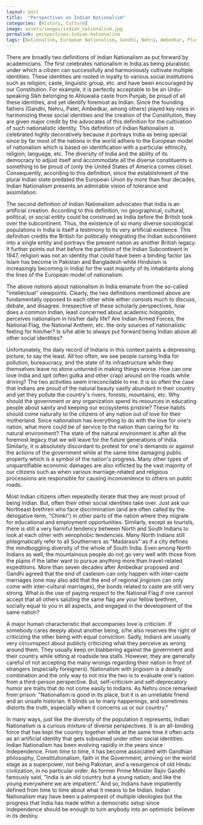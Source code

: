 ```yaml
---
layout: post
title:  "Perspectives on Indian Nationalism"
categories: [History, Culture]
image: assets/images/indian_nationalism.jpg
permalink: perspectives-indian-nationalism
tags: [Nationalism, European Nationalism, Gandhi, Nehru, Ambedkar, Pluralism, Hindutva]
---
```

There are broadly two definitions of Indian Nationalism as put forward by academicians. The first celebrates nationalism in India as being pluralistic under which a citizen can successfully and harmoniously cultivate multiple identities. These identities are rooted in loyalty to various social institutions such as religion, caste, linguistic group, etc. and have been encouraged by our Constitution. For example, it is perfectly acceptable to be an Urdu-speaking Sikh belonging to Ahluwalia caste from Punjab, be proud of all these identities, and yet identify foremost as Indian. Since the founding fathers (Gandhi, Nehru, Patel, Ambedkar, among others) played key roles in harmonizing these social identities and the creation of the Constitution, they are given major credit by the advocates of this definition for the cultivation of such nationalistic identity. This definition of Indian Nationalism is celebrated highly decoratively because it portrays India as being special since by far most of the nations in the world adhere to the European model of nationalism which is based on identification with a particular ethnicity, religion, language, etc. The diversity of India and the ability of its democracy to adjust itself and accommodate all the diverse constituents is something to be proud of (only the United States of America comes close). Consequently, according to this definition, since the establishment of the plural Indian state predated the European Union by more than four decades, Indian Nationalism presents an admirable vision of tolerance and assimilation.

The second definition of Indian Nationalism advocates that India is an artificial creation. According to this definition, no geographical, cultural, political, or social entity could be construed as India before the British took over the subcontinent. Thus, the existence of so many diverse sociological populations in India is itself a testimony to its very artificial existence. This definition credits the British for politically integrating the Indian subcontinent into a single entity and portrays the present nation as another British legacy. It further points out that before the partition of the Indian Subcontinent in 1947, religion was not an identity that could have been a binding factor (as Islam has become in Pakistan and Bangladesh while Hinduism is increasingly becoming in India) for the vast majority of its inhabitants along the lines of the European model of nationalism.
 
The above notions about nationalism in India emanate from the so-called "intellectual" viewpoints. Clearly, the two definitions mentioned above are fundamentally opposed to each other while either consists much to discuss, debate, and disagree. Irrespective of these scholarly perspectives, how does a common Indian, least concerned about academic hobgoblin, perceives nationalism in his/her daily life? Are Indian Armed Forces, the National Flag, the National Anthem, etc. the only sources of nationalistic feeling for him/her? Is s/he able to always put forward being Indian above all other social identities?

Unfortunately, the daily record of Indians in this context paints a depressing picture, to say the least. All too often, we see people cursing India for pollution, bureaucracy, and the state of its infrastructure while they themselves leave no stone unturned in making things worse. How can one love India and spit (often gutka and other crap) around on the roads while driving? The two activities seem irreconcilable to me. It is so often the case that Indians are proud of the natural beauty vastly abundant in their country and yet they pollute the country's rivers, forests, mountains, etc. Why should the government or any organization spend its resources in educating people about sanity and keeping our ecosystems pristine? These habits should come naturally to the citizens of any nation out of love for their motherland. Since nationalism has everything to do with the love for one's nation, what more could be of service to the nation than caring for its natural environment? The state of the natural environment is after all the foremost legacy that we will leave for the future generations of India. Similarly, it is absolutely discordant to protest for one's demands or against the actions of the government while at the same time damaging public property which is a symbol of the nation's progress. Many other types of unquantifiable economic damages are also inflicted by the vast majority of our citizens such as when various marriage-related and religious processions are responsible for causing inconvenience to others on public roads.

Most Indian citizens often repeatedly iterate that they are most proud of being Indian. But, often their other social identities take over. Just ask our Northeast brethren who face discrimination (and are often called by the derogative term, "Chinki") in other parts of the nation where they migrate for educational and employment opportunities. Similarly, except as tourists, there is still a very harmful tendency between North and South Indians to look at each other with xenophobic tendencies. Many North Indians still phlegmatically refer to all Southerners as "Madarasis" as if a city defines the mindboggling diversity of the whole of South India. Even among North Indians as well, the mountainous people do not go very well with those from the plains if the latter want to pursue anything more than travel-related expeditions. More than seven decades after Ambedkar proposed and Gandhi agreed that the end of casteism can only happen with inter-caste marriages (one may also add that the end of regional jingoism can only come with inter-cultural marriages), the bonds related to caste are still very strong. What is the use of paying respect to the National Flag if one cannot accept that all others saluting the same flag are your fellow brethren, socially equal to you in all aspects, and engaged in the development of the same nation? 

A major human characteristic that accompanies love is criticism. If somebody cares deeply about another being, s/he also reserves the right of criticizing the other being with equal conviction. Sadly, Indians are usually very circumspect about publicly criticizing what they perceive as wrong around them. They usually keep on blabbering against the government and their country while sitting at roadside tea stalls. However, they are generally careful of not accepting the many wrongs regarding their nation in front of strangers (especially foreigners). Nationalism with jingoism is a deadly combination and the only way to not mix the two is to evaluate one's nation from a third-person perspective. But, self-criticism and self-deprecatory humor are traits that do not come easily to Indians. As Nehru once remarked from prison: "Nationalism is good in its place, but it is an unreliable friend and an unsafe historian. It blinds us to many happenings, and sometimes distorts the truth, especially when it concerns us or our country."

In many ways, just like the diversity of the population it represents, Indian Nationalism is a curious mixture of diverse perspectives. It is an all-binding force that has kept the country together while at the same time it often acts as an artificial identity that gets subsumed under other social identities. Indian Nationalism has been evolving rapidly in the years since Independence. From time to time, it has become associated with Gandhian philosophy, Constitutionalism, faith in the Government, arriving on the world stage as a superpower, not being Pakistan, and a resurgence of old Hindu civilization, in no particular order. As former Prime Minister Rajiv Gandhi famously said, "India is an old country but a young nation, and like the young everywhere we are impatient." And so, Indians have impatiently defined from time to time about what it means to be Indian. Indian Nationalism may have been a palimpsest of multiple ideologies but the progress that India has made within a democratic setup since Independence should be enough to turn anybody into an optimistic believer in its destiny.